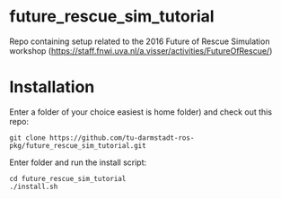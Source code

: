 # future_rescue_sim_tutorial
Repo containing setup related to the 2016 Future of Rescue Simulation workshop (https://staff.fnwi.uva.nl/a.visser/activities/FutureOfRescue/)

# Installation
Enter a folder of your choice easiest is home folder) and check out this repo:
```
git clone https://github.com/tu-darmstadt-ros-pkg/future_rescue_sim_tutorial.git
```
Enter folder and run the install script:
```
cd future_rescue_sim_tutorial
./install.sh
```
